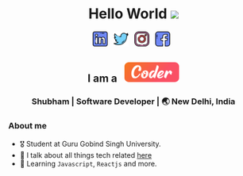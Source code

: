 <div align="center">
  <h1> Hello World <img src="https://media.giphy.com/media/hvRJCLFzcasrR4ia7z/giphy.gif" width="25px"></h1>
</div>
 
<p align='center'> 
<a href="https://www.linkedin.com/in/shubhamgoyalll/"><img height="30" src="https://raw.githubusercontent.com/shubhamgoyalll/shubham/master/icons/linkedin.png?raw=true"></a>&nbsp;&nbsp;
<a href="https://twitter.com/Shubbu_goyal"><img height="30" src="https://raw.githubusercontent.com/shubhamgoyalll/shubham/master/icons/twitter.png?raw=true"></a>&nbsp;&nbsp;
<a href="https://www.instagram.com/shubhamgoyalll/"><img height="30" src="https://raw.githubusercontent.com/shubhamgoyalll/shubham/master/icons/instagram.png?raw=true"></a>&nbsp;&nbsp;
<a href="https://www.facebook.com/Shubhamgoyalll/"><img height="30" src="https://raw.githubusercontent.com/shubhamgoyalll/shubham/master/icons/facebook.png?raw=true"></a>&nbsp;&nbsp;

<div align="center">
<h2>I am a &nbsp; <img height="40" width="110" src="https://raw.githubusercontent.com/shubhamgoyalll/shubham/master/icons/coder.png?raw=true">
</div>
<div align="center">
<h3>  Shubham |  Software Developer | 🌏 New Delhi, India </h3>
</div>

### About me 

- 🎖 Student at Guru Gobind Singh University. 
- 👀 I talk about all things tech related [here](https://www.instagram.com/shubhamgoyalll/) 
- 🌱 Learning `Javascript`, `Reactjs` and more.


<!--
**shubhamgoyalll/shubham** is a ✨ _special_ ✨ repository because its `README.md` (this file) appears on your GitHub profile.
-->
